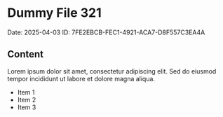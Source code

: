# Dummy File 321

Date: 2025-04-03
ID: 7FE2EBCB-FEC1-4921-ACA7-D8F557C3EA4A

## Content

Lorem ipsum dolor sit amet, consectetur adipiscing elit.
Sed do eiusmod tempor incididunt ut labore et dolore magna aliqua.

* Item 1
* Item 2
* Item 3
